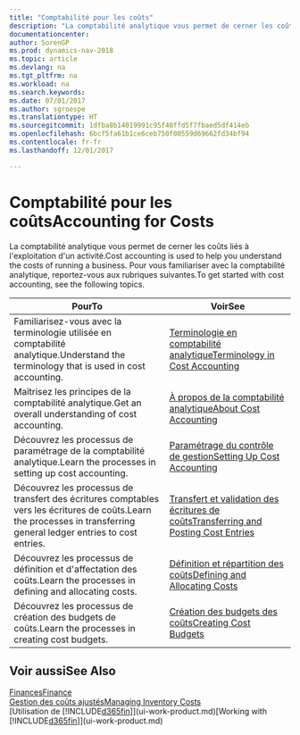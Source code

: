 ```yaml
---
title: "Comptabilité pour les coûts"
description: "La comptabilité analytique vous permet de cerner les coûts liés à l'exploitation d'un activité. Pour vous familiariser avec la comptabilité analytique, reportez-vous aux rubriques suivantes."
documentationcenter: 
author: SorenGP
ms.prod: dynamics-nav-2018
ms.topic: article
ms.devlang: na
ms.tgt_pltfrm: na
ms.workload: na
ms.search.keywords: 
ms.date: 07/01/2017
ms.author: sgroespe
ms.translationtype: HT
ms.sourcegitcommit: 1dfba8b14019991c95f40ffd5f7fbaed5df414eb
ms.openlocfilehash: 6bcf5fa61b1ce6ceb750f00559d69662fd34bf94
ms.contentlocale: fr-fr
ms.lasthandoff: 12/01/2017

---
```

# <a name="accounting-for-costs"></a><span data-ttu-id="3e1a9-104">Comptabilité pour les coûts</span><span class="sxs-lookup"><span data-stu-id="3e1a9-104">Accounting for Costs</span></span>
<span data-ttu-id="3e1a9-105">La comptabilité analytique vous permet de cerner les coûts liés à l'exploitation d'un activité.</span><span class="sxs-lookup"><span data-stu-id="3e1a9-105">Cost accounting is used to help you understand the costs of running a business.</span></span> <span data-ttu-id="3e1a9-106">Pour vous familiariser avec la comptabilité analytique, reportez-vous aux rubriques suivantes.</span><span class="sxs-lookup"><span data-stu-id="3e1a9-106">To get started with cost accounting, see the following topics.</span></span>  

|<span data-ttu-id="3e1a9-107">Pour</span><span class="sxs-lookup"><span data-stu-id="3e1a9-107">To</span></span>|<span data-ttu-id="3e1a9-108">Voir</span><span class="sxs-lookup"><span data-stu-id="3e1a9-108">See</span></span>|  
|--------|---------|  
|<span data-ttu-id="3e1a9-109">Familiarisez-vous avec la terminologie utilisée en comptabilité analytique.</span><span class="sxs-lookup"><span data-stu-id="3e1a9-109">Understand the terminology that is used in cost accounting.</span></span>|[<span data-ttu-id="3e1a9-110">Terminologie en comptabilité analytique</span><span class="sxs-lookup"><span data-stu-id="3e1a9-110">Terminology in Cost Accounting</span></span>](finance-terminology-in-cost-accounting.md)|  
|<span data-ttu-id="3e1a9-111">Maîtrisez les principes de la comptabilité analytique.</span><span class="sxs-lookup"><span data-stu-id="3e1a9-111">Get an overall understanding of cost accounting.</span></span>|[<span data-ttu-id="3e1a9-112">À propos de la comptabilité analytique</span><span class="sxs-lookup"><span data-stu-id="3e1a9-112">About Cost Accounting</span></span>](finance-about-cost-accounting.md)|  
|<span data-ttu-id="3e1a9-113">Découvrez les processus de paramétrage de la comptabilité analytique.</span><span class="sxs-lookup"><span data-stu-id="3e1a9-113">Learn the processes in setting up cost accounting.</span></span>|[<span data-ttu-id="3e1a9-114">Paramétrage du contrôle de gestion</span><span class="sxs-lookup"><span data-stu-id="3e1a9-114">Setting Up Cost Accounting</span></span>](finance-set-up-cost-accounting.md)|  
|<span data-ttu-id="3e1a9-115">Découvrez les processus de transfert des écritures comptables vers les écritures de coûts.</span><span class="sxs-lookup"><span data-stu-id="3e1a9-115">Learn the processes in transferring general ledger entries to cost entries.</span></span>|[<span data-ttu-id="3e1a9-116">Transfert et validation des écritures de coûts</span><span class="sxs-lookup"><span data-stu-id="3e1a9-116">Transferring and Posting Cost Entries</span></span>](finance-transfer-and-post-cost-entries.md)|  
|<span data-ttu-id="3e1a9-117">Découvrez les processus de définition et d'affectation des coûts.</span><span class="sxs-lookup"><span data-stu-id="3e1a9-117">Learn the processes in defining and allocating costs.</span></span>|[<span data-ttu-id="3e1a9-118">Définition et répartition des coûts</span><span class="sxs-lookup"><span data-stu-id="3e1a9-118">Defining and Allocating Costs</span></span>](finance-define-and-allocate-costs.md)|  
|<span data-ttu-id="3e1a9-119">Découvrez les processus de création des budgets de coûts.</span><span class="sxs-lookup"><span data-stu-id="3e1a9-119">Learn the processes in creating cost budgets.</span></span>|[<span data-ttu-id="3e1a9-120">Création des budgets des coûts</span><span class="sxs-lookup"><span data-stu-id="3e1a9-120">Creating Cost Budgets</span></span>](finance-create-cost-budgets.md)|  

## <a name="see-also"></a><span data-ttu-id="3e1a9-121">Voir aussi</span><span class="sxs-lookup"><span data-stu-id="3e1a9-121">See Also</span></span>  
[<span data-ttu-id="3e1a9-122">Finances</span><span class="sxs-lookup"><span data-stu-id="3e1a9-122">Finance</span></span>](finance.md)  
[<span data-ttu-id="3e1a9-123">Gestion des coûts ajustés</span><span class="sxs-lookup"><span data-stu-id="3e1a9-123">Managing Inventory Costs</span></span>](finance-manage-inventory-costs.md)  
<span data-ttu-id="3e1a9-124">[Utilisation de [!INCLUDE[d365fin](includes/d365fin_md.md)]](ui-work-product.md)</span><span class="sxs-lookup"><span data-stu-id="3e1a9-124">[Working with [!INCLUDE[d365fin](includes/d365fin_md.md)]](ui-work-product.md)</span></span>

